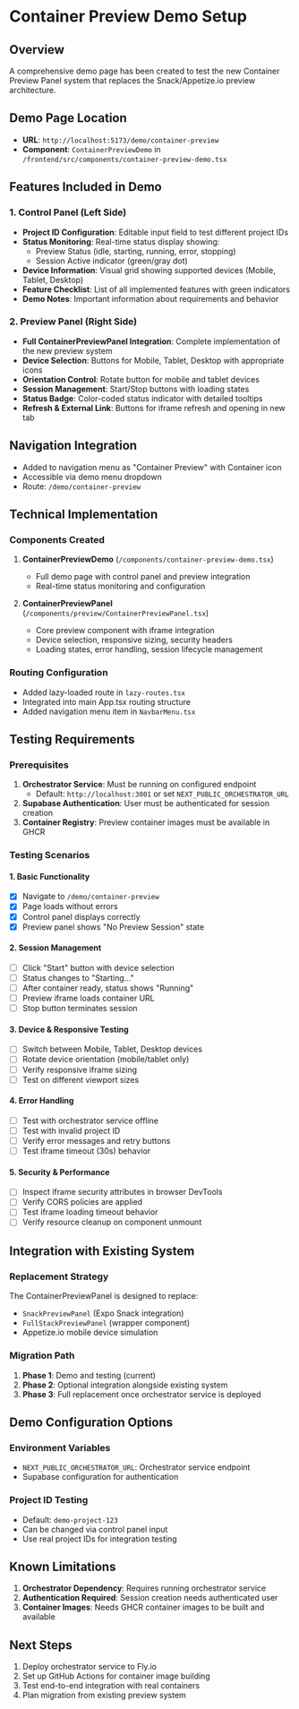 # Container Preview Demo Setup

## Overview
A comprehensive demo page has been created to test the new Container Preview Panel system that replaces the Snack/Appetize.io preview architecture.

## Demo Page Location
- **URL**: `http://localhost:5173/demo/container-preview`
- **Component**: `ContainerPreviewDemo` in `/frontend/src/components/container-preview-demo.tsx`

## Features Included in Demo

### 1. Control Panel (Left Side)
- **Project ID Configuration**: Editable input field to test different project IDs
- **Status Monitoring**: Real-time status display showing:
  - Preview Status (idle, starting, running, error, stopping)
  - Session Active indicator (green/gray dot)
- **Device Information**: Visual grid showing supported devices (Mobile, Tablet, Desktop)
- **Feature Checklist**: List of all implemented features with green indicators
- **Demo Notes**: Important information about requirements and behavior

### 2. Preview Panel (Right Side)
- **Full ContainerPreviewPanel Integration**: Complete implementation of the new preview system
- **Device Selection**: Buttons for Mobile, Tablet, Desktop with appropriate icons
- **Orientation Control**: Rotate button for mobile and tablet devices
- **Session Management**: Start/Stop buttons with loading states
- **Status Badge**: Color-coded status indicator with detailed tooltips
- **Refresh & External Link**: Buttons for iframe refresh and opening in new tab

## Navigation Integration
- Added to navigation menu as "Container Preview" with Container icon
- Accessible via demo menu dropdown
- Route: `/demo/container-preview`

## Technical Implementation

### Components Created
1. **ContainerPreviewDemo** (`/components/container-preview-demo.tsx`)
   - Full demo page with control panel and preview integration
   - Real-time status monitoring and configuration

2. **ContainerPreviewPanel** (`/components/preview/ContainerPreviewPanel.tsx`)
   - Core preview component with iframe integration
   - Device selection, responsive sizing, security headers
   - Loading states, error handling, session lifecycle management

### Routing Configuration
- Added lazy-loaded route in `lazy-routes.tsx`
- Integrated into main App.tsx routing structure
- Added navigation menu item in `NavbarMenu.tsx`

## Testing Requirements

### Prerequisites
1. **Orchestrator Service**: Must be running on configured endpoint
   - Default: `http://localhost:3001` or set `NEXT_PUBLIC_ORCHESTRATOR_URL`
2. **Supabase Authentication**: User must be authenticated for session creation
3. **Container Registry**: Preview container images must be available in GHCR

### Testing Scenarios

#### 1. Basic Functionality
- [X] Navigate to `/demo/container-preview`
- [X] Page loads without errors
- [X] Control panel displays correctly
- [X] Preview panel shows "No Preview Session" state

#### 2. Session Management
- [ ] Click "Start" button with device selection
- [ ] Status changes to "Starting..." 
- [ ] After container ready, status shows "Running"
- [ ] Preview iframe loads container URL
- [ ] Stop button terminates session

#### 3. Device & Responsive Testing
- [ ] Switch between Mobile, Tablet, Desktop devices
- [ ] Rotate device orientation (mobile/tablet only)
- [ ] Verify responsive iframe sizing
- [ ] Test on different viewport sizes

#### 4. Error Handling
- [ ] Test with orchestrator service offline
- [ ] Test with invalid project ID
- [ ] Verify error messages and retry buttons
- [ ] Test iframe timeout (30s) behavior

#### 5. Security & Performance
- [ ] Inspect iframe security attributes in browser DevTools
- [ ] Verify CORS policies are applied
- [ ] Test iframe loading timeout behavior
- [ ] Verify resource cleanup on component unmount

## Integration with Existing System

### Replacement Strategy
The ContainerPreviewPanel is designed to replace:
- `SnackPreviewPanel` (Expo Snack integration)
- `FullStackPreviewPanel` (wrapper component)
- Appetize.io mobile device simulation

### Migration Path
1. **Phase 1**: Demo and testing (current)
2. **Phase 2**: Optional integration alongside existing system
3. **Phase 3**: Full replacement once orchestrator service is deployed

## Demo Configuration Options

### Environment Variables
- `NEXT_PUBLIC_ORCHESTRATOR_URL`: Orchestrator service endpoint
- Supabase configuration for authentication

### Project ID Testing
- Default: `demo-project-123`
- Can be changed via control panel input
- Use real project IDs for integration testing

## Known Limitations
1. **Orchestrator Dependency**: Requires running orchestrator service
2. **Authentication Required**: Session creation needs authenticated user
3. **Container Images**: Needs GHCR container images to be built and available

## Next Steps
1. Deploy orchestrator service to Fly.io
2. Set up GitHub Actions for container image building
3. Test end-to-end integration with real containers
4. Plan migration from existing preview system
